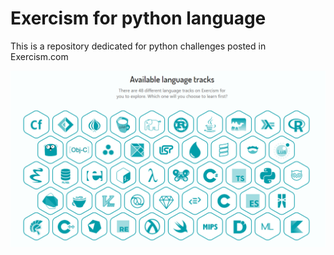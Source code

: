 # Exercism for python language

This is a repository dedicated for python challenges posted in Exercism.com

![alt text](https://github.com/RubenAMtz/exercism_python/blob/master/Languages.PNG)
